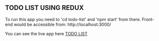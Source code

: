 ## TODO LIST USING REDUX


To run this app you need to 'cd todo-list' and 'npm start' from there. Front-end would be accessible from: http://localhost:3000/

You can see the live app here [TODO LIST](https://todolist-via-redux.netlify.app/)
